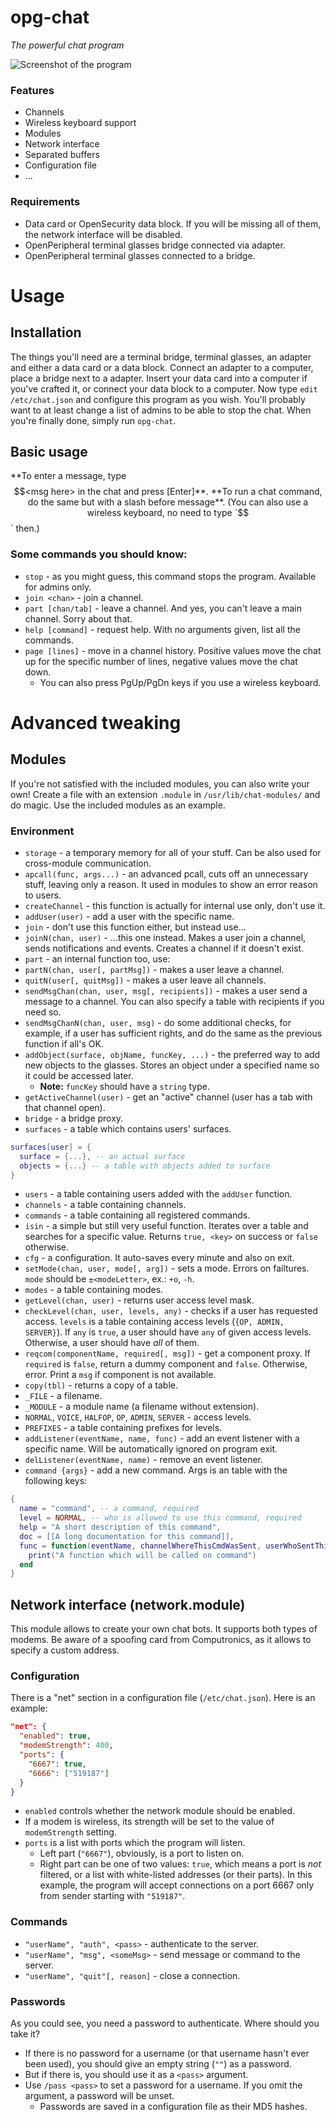 # opg-chat
*The powerful chat program*

![Screenshot of the program](http://i.imgur.com/pskyEl9.png)

### Features
* Channels
* Wireless keyboard support
* Modules
* Network interface
* Separated buffers
* Configuration file
* ...

### Requirements
* Data card or OpenSecurity data block. If you will be missing all of them, the network interface will be disabled.
* OpenPeripheral terminal glasses bridge connected via adapter.
* OpenPeripheral terminal glasses connected to a bridge.

# Usage
## Installation
The things you'll need are a terminal bridge, terminal glasses, an adapter and either a data card or a data block.
Connect an adapter to a computer, place a bridge next to a adapter. Insert your data card into a computer if you've crafted it, or connect your data block to a computer.
Now type `edit /etc/chat.json` and configure this program as you wish. You'll probably want to at least change a list of admins to be able to stop the chat.
When you're finally done, simply run `opg-chat`.

## Basic usage
**To enter a message, type $$<msg here> in the chat and press [Enter]**.
**To run a chat command, do the same but with a slash before message**.
(You can also use a wireless keyboard, no need to type `$$` then.)

### Some commands you should know:
* `stop` - as you might guess, this command stops the program. Available for admins only.
* `join <chan>` - join a channel.
* `part [chan/tab]` - leave a channel. And yes, you can't leave a main channel. Sorry about that.
* `help [command]` - request help. With no arguments given, list all the commands.
* `page [lines]` - move in a channel history. Positive values move the chat up for the specific number of lines, negative values move the chat down.
  * You can also press PgUp/PgDn keys if you use a wireless keyboard.

# Advanced tweaking
## Modules
If you're not satisfied with the included modules, you can also write your own! Create a file with an extension `.module` in `/usr/lib/chat-modules/` and do magic.
Use the included modules as an example.

### Environment
* `storage` - a temporary memory for all of your stuff. Can be also used for cross-module communication.
* `apcall(func, args...)` - an advanced pcall, cuts off an unnecessary stuff, leaving only a reason. It used in modules to show an error reason to users.
* `createChannel` - this function is actually for internal use only, don't use it.
* `addUser(user)` - add a user with the specific name.
* `join` - don't use this function either, but instead use...
* `joinN(chan, user)` - ...this one instead. Makes a user join a channel, sends notifications and events. Creates a channel if it doesn't exist.
* `part` - an internal function too, use:
* `partN(chan, user[, partMsg])` - makes a user leave a channel.
* `quitN(user[, quitMsg])` - makes a user leave all channels.
* `sendMsgChan(chan, user, msg[, recipients])` - makes a user send a message to a channel. You can also specify a table with recipients if you need so.
* `sendMsgChanN(chan, user, msg)` - do some additional checks, for example, if a user has sufficient rights, and do the same as the previous function if all's OK.
* `addObject(surface, objName, funcKey, ...)` - the preferred way to add new objects to the glasses. Stores an object under a specified name so it could be accessed later.
  * **Note:** `funcKey` should have a `string` type.
* `getActiveChannel(user)` - get an "active" channel (user has a tab with that channel open).
* `bridge` - a bridge proxy.
* `surfaces` - a table which contains users' surfaces.
```lua
surfaces[user] = {
  surface = {...}, -- an actual surface
  objects = {...} -- a table with objects added to surface
}
```
* `users` - a table containing users added with the `addUser` function.
* `channels` - a table containing channels.
* `commands` - a table containing all registered commands.
* `isin` - a simple but still very useful function. Iterates over a table and searches for a specific value. Returns `true, <key>` on success or `false` otherwise.
* `cfg` - a configuration. It auto-saves every minute and also on exit.
* `setMode(chan, user, mode[, arg])` - sets a mode. Errors on failtures. `mode` should be `±<modeLetter>`, ex.: `+o`, `-h`.
* `modes` - a table containing modes.
* `getLevel(chan, user)` - returns user access level mask.
* `checkLevel(chan, user, levels, any)` - checks if a user has requested access. `levels` is a table containing access levels (`{OP, ADMIN, SERVER}`). If `any` is `true`, a user should have `any` of given access levels. Otherwise, a user should have *all* of them.
* `reqcom(componentName, required[, msg])` - get a component proxy. If `required` is `false`, return a dummy component and `false`. Otherwise, error. Print a `msg` if component is not available.
* `copy(tbl)` - returns a copy of a table.
* `_FILE` - a filename.
* `_MODULE` - a module name (a filename without extension).
* `NORMAL`, `VOICE`, `HALFOP`, `OP`, `ADMIN`, `SERVER` - access levels.
* `PREFIXES` - a table containing prefixes for levels.
* `addListener(eventName, name, func)` - add an event listener with a specific name. Will be automatically ignored on program exit.
* `delListener(eventName, name)` - remove an event listener.
* `command {args}` - add a new command. Args is an table with the following keys:
```lua
{
  name = "command", -- a command, required
  level = NORMAL, -- who is allowed to use this command, required
  help = "A short description of this command",
  doc = [[A long documentation for this command]],
  func = function(eventName, channelWhereThisCmdWasSent, userWhoSentThisCommand, rawCommand, commandName, args...)
    print("A function which will be called on command")
  end
}
```

## Network interface (network.module)
This module allows to create your own chat bots.
It supports both types of modems. Be aware of a spoofing card from Computronics, as it allows to specify a custom address.

### Configuration
There is a "net" section in a configuration file (`/etc/chat.json`). Here is an example:
```json
"net": {
  "enabled": true,
  "modemStrength": 400,
  "ports": {
    "6667": true,
    "6666": ["519187"]
  }
}
```
* `enabled` controls whether the network module should be enabled.
* If a modem is wireless, its strength will be set to the value of `modemStrength` setting.
* `ports` is a list with ports which the program will listen.
  * Left part (`"6667"`), obviously, is a port to listen on.
  * Right part can be one of two values: `true`, which means a port is *not* filtered, or a list with white-listed addresses (or their parts). In this example, the program will accept connections on a port 6667 only from sender starting with `"519187"`.

### Commands
* `"userName", "auth", <pass>` - authenticate to the server.
* `"userName", "msg", <someMsg>` - send message or command to the server.
* `"userName", "quit"[, reason]` - close a connection.

### Passwords
As you could see, you need a password to authenticate. Where should you take it?
* If there is no password for a username (or that username hasn't ever been used), you should give an empty string (`""`) as a password.
* But if there is, you should use it as a `<pass>` argument.
* Use `/pass <pass>` to set a password for a username. If you omit the argument, a password will be unset.
  * Passwords are saved in a configuration file as their MD5 hashes.
